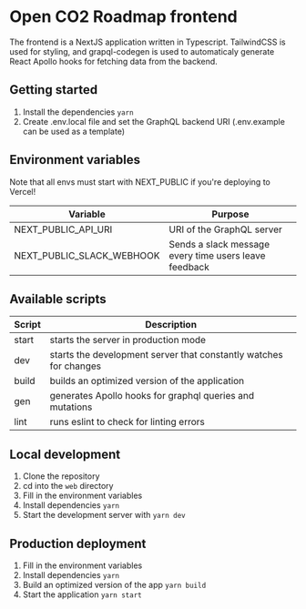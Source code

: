 # Open CO2 Roadmap frontend

The frontend is a NextJS application written in Typescript. TailwindCSS is used for styling, and grapql-codegen is used to automaticaly generate React Apollo hooks for fetching data from the backend.

## Getting started

1. Install the dependencies `yarn`
1. Create .env.local file and set the GraphQL backend URI (.env.example can be used as a template)

## Environment variables

Note that all envs must start with NEXT_PUBLIC if you're deploying to Vercel!

| Variable                  | Purpose                                               |
| ------------------------- | ----------------------------------------------------- |
| NEXT_PUBLIC_API_URI       | URI of the GraphQL server                             |
| NEXT_PUBLIC_SLACK_WEBHOOK | Sends a slack message every time users leave feedback |

## Available scripts

| Script | Description                                                       |
| ------ | ----------------------------------------------------------------- |
| start  | starts the server in production mode                              |
| dev    | starts the development server that constantly watches for changes |
| build  | builds an optimized version of the application                    |
| gen    | generates Apollo hooks for graphql queries and mutations          |
| lint   | runs eslint to check for linting errors                           |

## Local development

1. Clone the repository
1. cd into the `web` directory
1. Fill in the environment variables
1. Install dependencies `yarn`
1. Start the development server with `yarn dev`

## Production deployment

1. Fill in the environment variables
1. Install dependencies `yarn`
1. Build an optimized version of the app `yarn build`
1. Start the application `yarn start`
